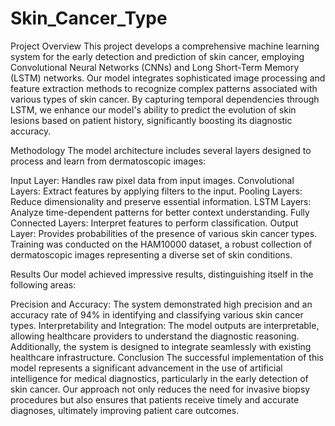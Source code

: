 # Skin_Cancer_Type

Project Overview
This project develops a comprehensive machine learning system for the early detection and prediction of skin cancer, employing Convolutional Neural Networks (CNNs) and Long Short-Term Memory (LSTM) networks. Our model integrates sophisticated image processing and feature extraction methods to recognize complex patterns associated with various types of skin cancer. By capturing temporal dependencies through LSTM, we enhance our model's ability to predict the evolution of skin lesions based on patient history, significantly boosting its diagnostic accuracy.

Methodology
The model architecture includes several layers designed to process and learn from dermatoscopic images:

Input Layer: Handles raw pixel data from input images.
Convolutional Layers: Extract features by applying filters to the input.
Pooling Layers: Reduce dimensionality and preserve essential information.
LSTM Layers: Analyze time-dependent patterns for better context understanding.
Fully Connected Layers: Interpret features to perform classification.
Output Layer: Provides probabilities of the presence of various skin cancer types.
Training was conducted on the HAM10000 dataset, a robust collection of dermatoscopic images representing a diverse set of skin conditions.

Results
Our model achieved impressive results, distinguishing itself in the following areas:

Precision and Accuracy: The system demonstrated high precision and an accuracy rate of 94% in identifying and classifying various skin cancer types.
Interpretability and Integration: The model outputs are interpretable, allowing healthcare providers to understand the diagnostic reasoning. Additionally, the system is designed to integrate seamlessly with existing healthcare infrastructure.
Conclusion
The successful implementation of this model represents a significant advancement in the use of artificial intelligence for medical diagnostics, particularly in the early detection of skin cancer. Our approach not only reduces the need for invasive biopsy procedures but also ensures that patients receive timely and accurate diagnoses, ultimately improving patient care outcomes.
